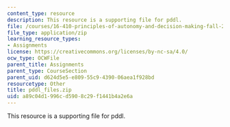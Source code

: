 ```yaml
---
content_type: resource
description: This resource is a supporting file for pddl.
file: /courses/16-410-principles-of-autonomy-and-decision-making-fall-2010/a89c04d1996cd5908c29f1441b4a2e6a_pddl_files.zip
file_type: application/zip
learning_resource_types:
- Assignments
license: https://creativecommons.org/licenses/by-nc-sa/4.0/
ocw_type: OCWFile
parent_title: Assignments
parent_type: CourseSection
parent_uid: d624d5e5-e809-55c9-4390-06aea1f928bd
resourcetype: Other
title: pddl_files.zip
uid: a89c04d1-996c-d590-8c29-f1441b4a2e6a
---
```

This resource is a supporting file for pddl.
